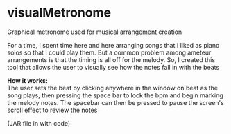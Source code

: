 # visualMetronome
 Graphical metronome used for musical arrangement creation

For a time, I spent time here and here arranging songs that I liked as piano solos
so that I could play them.  But a common problem among ameteur arrangements is that
the timing is all off for the melody.  So, I created this tool that allows the user
to visually see how the notes fall in with the beats

<b>How it works:</b><br>
The user sets the beat by clicking anywhere in the window on beat as the song plays,
then pressing the space bar to lock the bpm and begin marking the melody notes.  The 
spacebar can then be pressed to pause the screen's scroll effect to review the notes

(JAR file in with code)
